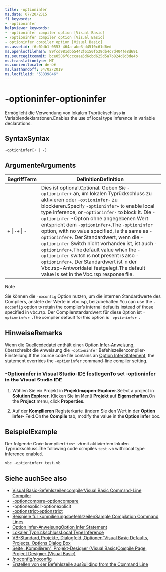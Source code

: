 ```yaml
---
title: -optioninfer
ms.date: 07/20/2015
f1_keywords:
- -optioninfer
helpviewer_keywords:
- -optioninfer compiler option [Visual Basic]
- /optioninfer compiler option [Visual Basic]
- optioninfer compiler option [Visual Basic]
ms.assetid: f6c09db1-0553-464a-abe3-d4510c61d6ed
ms.openlocfilehash: 89fcd981dbb5442f6150f539db4c7d404fe8d691
ms.sourcegitcommit: bce0586f0cccaae6d6cbd625d5a7b824d1d3de4b
ms.translationtype: MT
ms.contentlocale: de-DE
ms.lasthandoff: 04/02/2019
ms.locfileid: "58839846"
---
```

# <a name="-optioninfer"></a><span data-ttu-id="07468-102">-optioninfer</span><span class="sxs-lookup"><span data-stu-id="07468-102">-optioninfer</span></span>
<span data-ttu-id="07468-103">Ermöglicht die Verwendung von lokalem Typrückschluss in Variablendeklarationen.</span><span class="sxs-lookup"><span data-stu-id="07468-103">Enables the use of local type inference in variable declarations.</span></span>  
  
## <a name="syntax"></a><span data-ttu-id="07468-104">Syntax</span><span class="sxs-lookup"><span data-stu-id="07468-104">Syntax</span></span>  
  
```  
-optioninfer[+ | -]  
```  
  
## <a name="arguments"></a><span data-ttu-id="07468-105">Argumente</span><span class="sxs-lookup"><span data-stu-id="07468-105">Arguments</span></span>  
  
|<span data-ttu-id="07468-106">Begriff</span><span class="sxs-lookup"><span data-stu-id="07468-106">Term</span></span>|<span data-ttu-id="07468-107">Definition</span><span class="sxs-lookup"><span data-stu-id="07468-107">Definition</span></span>|  
|---|---|  
|<span data-ttu-id="07468-108">`+` &#124; `-`</span><span class="sxs-lookup"><span data-stu-id="07468-108">`+` &#124; `-`</span></span>|<span data-ttu-id="07468-109">Dies ist optional.</span><span class="sxs-lookup"><span data-stu-id="07468-109">Optional.</span></span> <span data-ttu-id="07468-110">Geben Sie `-optioninfer+` an, um lokalen Typrückschluss zu aktivieren oder `-optioninfer-` zu blockieren.</span><span class="sxs-lookup"><span data-stu-id="07468-110">Specify `-optioninfer+` to enable local type inference, or `-optioninfer-` to block it.</span></span> <span data-ttu-id="07468-111">Die `-optioninfer` -Option ohne angegebenen Wert entspricht dem `-optioninfer+`.</span><span class="sxs-lookup"><span data-stu-id="07468-111">The `-optioninfer` option, with no value specified, is the same as `-optioninfer+`.</span></span> <span data-ttu-id="07468-112">Der Standardwert, wenn die `-optioninfer` Switch nicht vorhanden ist, ist auch `-optioninfer+`.</span><span class="sxs-lookup"><span data-stu-id="07468-112">The default value when the `-optioninfer` switch is not present is also `-optioninfer+`.</span></span> <span data-ttu-id="07468-113">Der Standardwert ist in der Vbc.rsp-Antwortdatei festgelegt.</span><span class="sxs-lookup"><span data-stu-id="07468-113">The default value is set in the Vbc.rsp response file.</span></span>|  
  
> [!NOTE]
>  <span data-ttu-id="07468-114">Sie können die `-noconfig` Option nutzen, um die internen Standardwerte des Compilers, anstelle der Werte in vbc.rsp, beizubehalten.</span><span class="sxs-lookup"><span data-stu-id="07468-114">You can use the `-noconfig` option to retain the compiler's internal defaults instead of those specified in vbc.rsp.</span></span> <span data-ttu-id="07468-115">Der Compilerstandardwert für diese Option ist `-optioninfer-`.</span><span class="sxs-lookup"><span data-stu-id="07468-115">The compiler default for this option is `-optioninfer-`.</span></span>  
  
## <a name="remarks"></a><span data-ttu-id="07468-116">Hinweise</span><span class="sxs-lookup"><span data-stu-id="07468-116">Remarks</span></span>  
 <span data-ttu-id="07468-117">Wenn die Quellcodedatei enthält einen [Option Infer-Anweisung](../../../visual-basic/language-reference/statements/option-infer-statement.md), überschreibt die Anweisung die `-optioninfer` Befehlszeilencompiler-Einstellung.</span><span class="sxs-lookup"><span data-stu-id="07468-117">If the source code file contains an [Option Infer Statement](../../../visual-basic/language-reference/statements/option-infer-statement.md), the statement overrides the `-optioninfer` command-line compiler setting.</span></span>  
  
### <a name="to-set--optioninfer-in-the-visual-studio-ide"></a><span data-ttu-id="07468-118">-Optioninfer in Visual Studio-IDE festlegen</span><span class="sxs-lookup"><span data-stu-id="07468-118">To set -optioninfer in the Visual Studio IDE</span></span>  
  
1.  <span data-ttu-id="07468-119">Wählen Sie ein Projekt in **Projektmappen-Explorer**.</span><span class="sxs-lookup"><span data-stu-id="07468-119">Select a project in **Solution Explorer**.</span></span> <span data-ttu-id="07468-120">Klicken Sie im Menü **Projekt** auf **Eigenschaften**.</span><span class="sxs-lookup"><span data-stu-id="07468-120">On the **Project** menu, click **Properties**.</span></span>  
  
2.  <span data-ttu-id="07468-121">Auf der **Kompilieren** Registerkarte, ändern Sie den Wert in der **Option infer-** Feld.</span><span class="sxs-lookup"><span data-stu-id="07468-121">On the **Compile** tab, modify the value in the **Option infer** box.</span></span>  
  
## <a name="example"></a><span data-ttu-id="07468-122">Beispiel</span><span class="sxs-lookup"><span data-stu-id="07468-122">Example</span></span>  
 <span data-ttu-id="07468-123">Der folgende Code kompiliert `test.vb` mit aktiviertem lokalen Typrückschluss.</span><span class="sxs-lookup"><span data-stu-id="07468-123">The following code compiles `test.vb` with local type inference enabled.</span></span>  
  
```console
vbc -optioninfer+ test.vb  
```  
  
## <a name="see-also"></a><span data-ttu-id="07468-124">Siehe auch</span><span class="sxs-lookup"><span data-stu-id="07468-124">See also</span></span>

- [<span data-ttu-id="07468-125">Visual Basic-Befehlszeilencompiler</span><span class="sxs-lookup"><span data-stu-id="07468-125">Visual Basic Command-Line Compiler</span></span>](../../../visual-basic/reference/command-line-compiler/index.md)
- [<span data-ttu-id="07468-126">-optioncompare</span><span class="sxs-lookup"><span data-stu-id="07468-126">-optioncompare</span></span>](../../../visual-basic/reference/command-line-compiler/optioncompare.md)
- [<span data-ttu-id="07468-127">-optionexplicit</span><span class="sxs-lookup"><span data-stu-id="07468-127">-optionexplicit</span></span>](../../../visual-basic/reference/command-line-compiler/optionexplicit.md)
- [<span data-ttu-id="07468-128">-optionstrict</span><span class="sxs-lookup"><span data-stu-id="07468-128">-optionstrict</span></span>](../../../visual-basic/reference/command-line-compiler/optionstrict.md)
- [<span data-ttu-id="07468-129">Beispiele für Kompilierungsbefehlszeilen</span><span class="sxs-lookup"><span data-stu-id="07468-129">Sample Compilation Command Lines</span></span>](../../../visual-basic/reference/command-line-compiler/sample-compilation-command-lines.md)
- [<span data-ttu-id="07468-130">Option Infer-Anweisung</span><span class="sxs-lookup"><span data-stu-id="07468-130">Option Infer Statement</span></span>](../../../visual-basic/language-reference/statements/option-infer-statement.md)
- [<span data-ttu-id="07468-131">Lokaler Typrückschluss</span><span class="sxs-lookup"><span data-stu-id="07468-131">Local Type Inference</span></span>](../../../visual-basic/programming-guide/language-features/variables/local-type-inference.md)
- [<span data-ttu-id="07468-132">VB-Standard, Projekte, Dialogfeld „Optionen“</span><span class="sxs-lookup"><span data-stu-id="07468-132">Visual Basic Defaults, Projects, Options Dialog Box</span></span>](/visualstudio/ide/reference/visual-basic-defaults-projects-options-dialog-box)
- [<span data-ttu-id="07468-133">Seite „Kompilieren“, Projekt-Designer (Visual Basic)</span><span class="sxs-lookup"><span data-stu-id="07468-133">Compile Page, Project Designer (Visual Basic)</span></span>](/visualstudio/ide/reference/compile-page-project-designer-visual-basic)
- [<span data-ttu-id="07468-134">/noconfig</span><span class="sxs-lookup"><span data-stu-id="07468-134">/noconfig</span></span>](../../../visual-basic/reference/command-line-compiler/noconfig.md)
- [<span data-ttu-id="07468-135">Erstellen von der Befehlszeile aus</span><span class="sxs-lookup"><span data-stu-id="07468-135">Building from the Command Line</span></span>](../../../visual-basic/reference/command-line-compiler/building-from-the-command-line.md)
